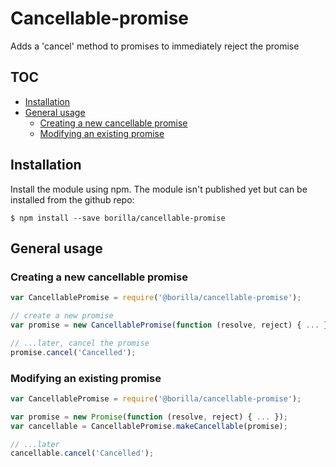 # Cancellable-promise

Adds a 'cancel' method to promises to immediately reject the promise

## TOC

* [Installation](#installation)
* [General usage](#general-usage)
  * [Creating a new cancellable promise](#creating-a-new-cancellable-promise)
  * [Modifying an existing promise](#modifying-an-existing-promise)

## Installation

Install the module using npm. The module isn't published yet but can be installed from the github repo:
```shell
$ npm install --save borilla/cancellable-promise
```

## General usage

### Creating a new cancellable promise

```javascript
var CancellablePromise = require('@borilla/cancellable-promise');

// create a new promise
var promise = new CancellablePromise(function (resolve, reject) { ... });

// ...later, cancel the promise
promise.cancel('Cancelled');
```

### Modifying an existing promise

```javascript
var CancellablePromise = require('@borilla/cancellable-promise');

var promise = new Promise(function (resolve, reject) { ... });
var cancellable = CancellablePromise.makeCancellable(promise);

// ...later
cancellable.cancel('Cancelled');
```
